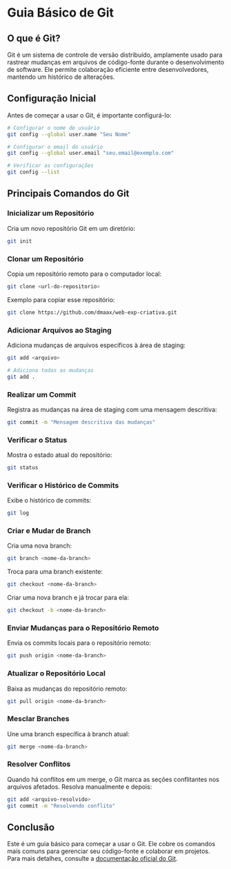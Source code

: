 # Guia Básico de Git

## O que é Git?

Git é um sistema de controle de versão distribuído, amplamente usado para rastrear mudanças em arquivos de código-fonte durante o desenvolvimento de software. Ele permite colaboração eficiente entre desenvolvedores, mantendo um histórico de alterações.

## Configuração Inicial

Antes de começar a usar o Git, é importante configurá-lo:

```bash
# Configurar o nome de usuário
git config --global user.name "Seu Nome"

# Configurar o email do usuário
git config --global user.email "seu.email@exemplo.com"

# Verificar as configurações
git config --list
```

## Principais Comandos do Git

### Inicializar um Repositório

Cria um novo repositório Git em um diretório:

```bash
git init
```

### Clonar um Repositório

Copia um repositório remoto para o computador local:

```bash
git clone <url-do-repositorio>
```

Exemplo para copiar esse repositório:
```bash
git clone https://github.com/dmaax/web-exp-criativa.git
```

### Adicionar Arquivos ao Staging

Adiciona mudanças de arquivos específicos à área de staging:

```bash
git add <arquivo>

# Adiciona todas as mudanças
git add .
```

### Realizar um Commit

Registra as mudanças na área de staging com uma mensagem descritiva:

```bash
git commit -m "Mensagem descritiva das mudanças"
```

### Verificar o Status

Mostra o estado atual do repositório:

```bash
git status
```

### Verificar o Histórico de Commits

Exibe o histórico de commits:

```bash
git log
```

### Criar e Mudar de Branch

Cria uma nova branch:

```bash
git branch <nome-da-branch>
```

Troca para uma branch existente:

```bash
git checkout <nome-da-branch>
```

Criar uma nova branch e já trocar para ela:

```bash
git checkout -b <nome-da-branch>
```

### Enviar Mudanças para o Repositório Remoto

Envia os commits locais para o repositório remoto:

```bash
git push origin <nome-da-branch>
```

### Atualizar o Repositório Local

Baixa as mudanças do repositório remoto:

```bash
git pull origin <nome-da-branch>
```

### Mesclar Branches

Une uma branch específica à branch atual:

```bash
git merge <nome-da-branch>
```

### Resolver Conflitos

Quando há conflitos em um merge, o Git marca as seções conflitantes nos arquivos afetados. Resolva manualmente e depois:

```bash
git add <arquivo-resolvido>
git commit -m "Resolvendo conflito"
```

## Conclusão

Este é um guia básico para começar a usar o Git. Ele cobre os comandos mais comuns para gerenciar seu código-fonte e colaborar em projetos. Para mais detalhes, consulte a [documentação oficial do Git](https://git-scm.com/doc).


